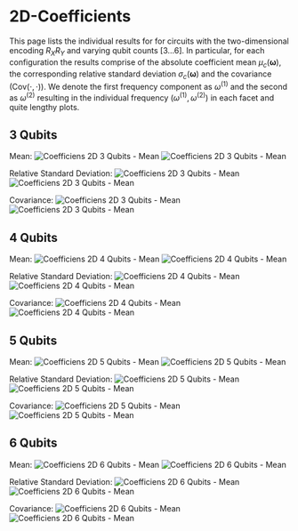 # 2D-Coefficients

This page lists the individual results for for circuits with the two-dimensional encoding $R_X R_Y$ and varying qubit counts $[3\dots 6]$.
In particular, for each configuration the results comprise of the absolute coefficient mean $\mu_c(\boldsymbol{\omega})$, the corresponding relative standard deviation $\sigma_c(\boldsymbol{\omega})$ and the covariance ($\text{Cov}(\cdot, \cdot)$). We denote the first frequency component as $\omega^{(1)}$ and the second as $\omega^{(2)}$ resulting in the individual frequency $(\omega^{(1)}, \omega^{(2)})$ in each facet and quite lengthy plots.

## 3 Qubits

Mean:
![Coefficiens 2D 3 Qubits - Mean](figures/coeff_mean_qubits3_2D_light.png#only-light)
![Coefficiens 2D 3 Qubits - Mean](figures/coeff_mean_qubits3_2D_dark.png#only-dark)

Relative Standard Deviation:
![Coefficiens 2D 3 Qubits - Mean](figures/coeff_sd_qubits3_2D_light.png#only-light)
![Coefficiens 2D 3 Qubits - Mean](figures/coeff_sd_qubits3_2D_dark.png#only-dark)

Covariance:
![Coefficiens 2D 3 Qubits - Mean](figures/coeff_covar_qubits3_2D_light.png#only-light)
![Coefficiens 2D 3 Qubits - Mean](figures/coeff_covar_qubits3_2D_dark.png#only-dark)


## 4 Qubits

Mean:
![Coefficiens 2D 4 Qubits - Mean](figures/coeff_mean_qubits4_2D_light.png#only-light)
![Coefficiens 2D 4 Qubits - Mean](figures/coeff_mean_qubits4_2D_dark.png#only-dark)

Relative Standard Deviation:
![Coefficiens 2D 4 Qubits - Mean](figures/coeff_sd_qubits4_2D_light.png#only-light)
![Coefficiens 2D 4 Qubits - Mean](figures/coeff_sd_qubits4_2D_dark.png#only-dark)

Covariance:
![Coefficiens 2D 4 Qubits - Mean](figures/coeff_covar_qubits4_2D_light.png#only-light)
![Coefficiens 2D 4 Qubits - Mean](figures/coeff_covar_qubits4_2D_dark.png#only-dark)


## 5 Qubits

Mean:
![Coefficiens 2D 5 Qubits - Mean](figures/coeff_mean_qubits5_2D_light.png#only-light)
![Coefficiens 2D 5 Qubits - Mean](figures/coeff_mean_qubits5_2D_dark.png#only-dark)

Relative Standard Deviation:
![Coefficiens 2D 5 Qubits - Mean](figures/coeff_sd_qubits5_2D_light.png#only-light)
![Coefficiens 2D 5 Qubits - Mean](figures/coeff_sd_qubits5_2D_dark.png#only-dark)

Covariance:
![Coefficiens 2D 5 Qubits - Mean](figures/coeff_covar_qubits5_2D_light.png#only-light)
![Coefficiens 2D 5 Qubits - Mean](figures/coeff_covar_qubits5_2D_dark.png#only-dark)


## 6 Qubits

Mean:
![Coefficiens 2D 6 Qubits - Mean](figures/coeff_mean_qubits6_2D_light.png#only-light)
![Coefficiens 2D 6 Qubits - Mean](figures/coeff_mean_qubits6_2D_dark.png#only-dark)

Relative Standard Deviation:
![Coefficiens 2D 6 Qubits - Mean](figures/coeff_sd_qubits6_2D_light.png#only-light)
![Coefficiens 2D 6 Qubits - Mean](figures/coeff_sd_qubits6_2D_dark.png#only-dark)

Covariance:
![Coefficiens 2D 6 Qubits - Mean](figures/coeff_covar_qubits6_2D_light.png#only-light)
![Coefficiens 2D 6 Qubits - Mean](figures/coeff_covar_qubits6_2D_dark.png#only-dark)
